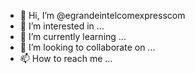- 👋 Hi, I’m @egrandeintelcomexpresscom
- 👀 I’m interested in ...
- 🌱 I’m currently learning ...
- 💞️ I’m looking to collaborate on ...
- 📫 How to reach me ...

<!---
egrandeintelcomexpresscom/egrandeintelcomexpresscom is a ✨ special ✨ repository because its `README.md` (this file) appears on your GitHub profile.
You can click the Preview link to take a look at your changes.
--->
